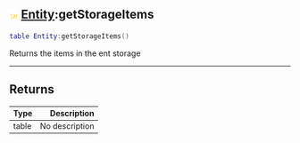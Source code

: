 ## ![shared](../../.gitbook/assets/shared.png) [Entity](./readme/entity.md):getStorageItems

```lua
table Entity:getStorageItems()
```

Returns the items in the ent storage

------
## Returns

| Type   | Description |
| ------ | ----------: |
| table | No description |

